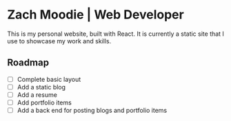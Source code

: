 # Zach Moodie | Web Developer

This is my personal website, built with React. It is currently a static site that I use to showcase my work and skills.

## Roadmap

- [ ] Complete basic layout
- [ ] Add a static blog
- [ ] Add a resume
- [ ] Add portfolio items
- [ ] Add a back end for posting blogs and portfolio items